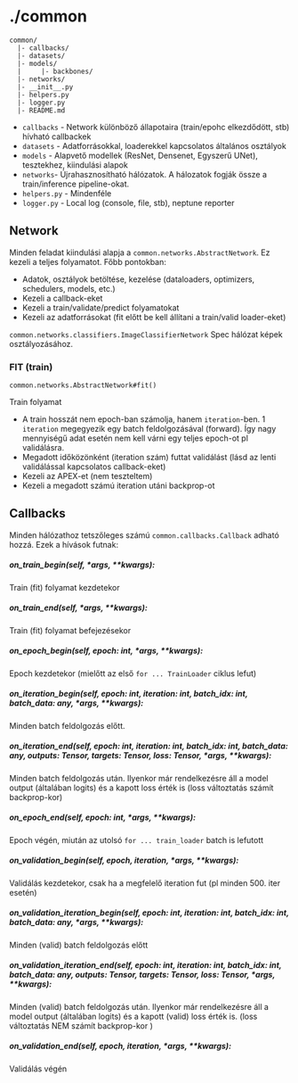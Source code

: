 # ./common


```
common/
  |- callbacks/
  |- datasets/
  |- models/
  |     |- backbones/
  |- networks/
  |- __init__.py
  |- helpers.py
  |- logger.py
  |- README.md
```

- `callbacks` - Network különböző állapotaira (train/epohc elkezdődött, stb) hívható callbackek
- `datasets` - Adatforrásokkal, loaderekkel kapcsolatos általános osztályok
- `models` - Alapvető modellek (ResNet, Densenet, Egyszerű UNet), tesztekhez, kiindulási alapok
- `networks`- Újrahasznosítható hálózatok. A hálozatok fogják össze a train/inference pipeline-okat.
- `helpers.py` - Mindenféle
- `logger.py` - Local log (console, file, stb), neptune reporter

## Network
Minden feladat kiindulási alapja a `common.networks.AbstractNetwork`. Ez kezeli a teljes folyamatot. Főbb pontokban:
- Adatok, osztályok betöltése, kezelése (dataloaders, optimizers, schedulers, models, etc.)
- Kezeli a callback-eket
- Kezeli a train/validate/predict folyamatokat
- Kezeli az adatforrásokat (fit előtt be kell állítani a train/valid loader-eket)

`common.networks.classifiers.ImageClassifierNetwork` Spec hálózat képek osztályozásához.


### FIT (train)
`common.networks.AbstractNetwork#fit()`

Train folyamat
- A train hosszát nem epoch-ban számolja, hanem `iteration`-ben. 1 `iteration` megegyezik egy batch feldolgozásával
(forward). Így nagy mennyiségű adat esetén nem kell várni egy teljes epoch-ot pl validálásra.
- Megadott időközönként (iteration szám) futtat validálást (lásd az lenti validálással kapcsolatos callback-eket)
- Kezeli az APEX-et (nem teszteltem)
- Kezeli a megadott számú iteration utáni backprop-ot

## Callbacks
Minden hálózathoz tetszőleges számú `common.callbacks.Callback` adható hozzá. Ezek a hívások futnak:

##### on_train_begin(self, *args, **kwargs):
Train (fit) folyamat kezdetekor

##### on_train_end(self, *args, **kwargs):
Train (fit) folyamat befejezésekor

##### on_epoch_begin(self, epoch: int, *args, **kwargs):
Epoch kezdetekor (mielőtt az első `for ... TrainLoader` ciklus lefut)

##### on_iteration_begin(self, epoch: int, iteration: int, batch_idx: int, batch_data: any, *args, **kwargs):
Minden batch feldolgozás előtt.

##### on_iteration_end(self, epoch: int, iteration: int, batch_idx: int, batch_data: any, outputs: Tensor, targets: Tensor, loss: Tensor, *args, **kwargs):
Minden batch feldolgozás után. Ilyenkor már rendelkezésre áll a model output (általában logits) és a kapott loss érték
is (loss változtatás számít backprop-kor)

##### on_epoch_end(self, epoch: int, *args, **kwargs):
Epoch végén, miután az utolsó ```for ... train_loader``` batch is lefutott

##### on_validation_begin(self, epoch, iteration, *args, **kwargs):
Validálás kezdetekor, csak ha a megfelelő iteration fut (pl minden 500. iter esetén)

##### on_validation_iteration_begin(self, epoch: int, iteration: int, batch_idx: int, batch_data: any, *args, **kwargs):
Minden (valid) batch feldolgozás előtt

##### on_validation_iteration_end(self, epoch: int, iteration: int, batch_idx: int, batch_data: any, outputs: Tensor, targets: Tensor, loss: Tensor, *args, **kwargs):
Minden (valid) batch feldolgozás után. Ilyenkor már rendelkezésre áll a model output (általában logits) és a kapott (valid)
loss érték is. (loss változtatás NEM számít backprop-kor )

##### on_validation_end(self, epoch, iteration, *args, **kwargs):
Validálás végén